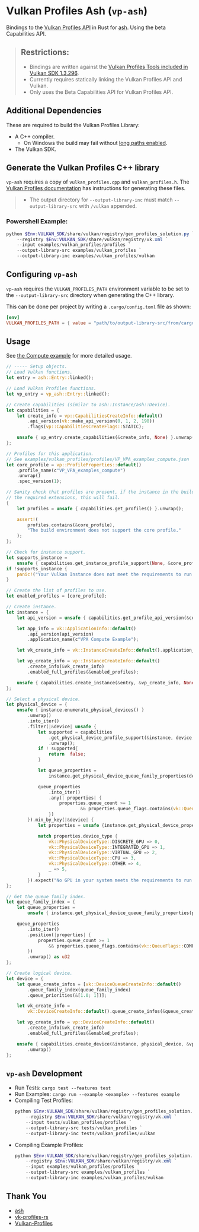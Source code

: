 # Vulkan Profiles Ash (`vp-ash`)
Bindings to the [Vulkan Profiles API](https://vulkan.lunarg.com/doc/view/1.3.296.0/windows/profiles_api_library.html) in Rust for [ash](https://github.com/ash-rs/ash). Using the beta Capabilities API.

> ## Restrictions:
> * Bindings are written against the [Vulkan Profiles Tools included in Vulkan SDK 1.3.296](https://github.com/KhronosGroup/Vulkan-Profiles/tree/v1.3.296).
> * Currently requires statically linking the Vulkan Profiles API and Vulkan.
> * Only uses the Beta Capabilities API for Vulkan Profiles API.

## Additional Dependencies
These are required to build the Vulkan Profiles Library:

* A C++ compiler.
    * On Windows the build may fail without [long paths enabled](https://learn.microsoft.com/en-us/windows/win32/fileio/maximum-file-path-limitation?tabs=registry#enable-long-paths-in-windows-10-version-1607-and-later).
* The Vulkan SDK.

## Generate the Vulkan Profiles C++ library
`vp-ash` requires a copy of `vulkan_profiles.cpp` and `vulkan_profiles.h`. The [Vulkan Profiles documentation](https://vulkan.lunarg.com/doc/view/1.3.296.0/windows/profiles_api_library.html#building) has instructions for generating these files.

> * The output directory for `--output-library-inc` must match `--output-library-src` with `/vulkan` appended.

### Powershell Example:

```powershell
python $Env:VULKAN_SDK/share/vulkan/registry/gen_profiles_solution.py `
    --registry $Env:VULKAN_SDK/share/vulkan/registry/vk.xml `
    --input examples/vulkan_profiles/profiles `
    --output-library-src examples/vulkan_profiles `
    --output-library-inc examples/vulkan_profiles/vulkan
```

## Configuring `vp-ash`
`vp-ash` requires the `VULKAN_PROFILES_PATH` environment variable to be set to the `--output-library-src` directory when generating the C++ library.

This can be done per project by writing a `.cargo/config.toml` file as shown:

```toml
[env]
VULKAN_PROFILES_PATH = { value = "path/to/output-library-src/from/cargo.toml", force = true, relative = true }
```

## Usage

See [the Compute example](./examples/compute.rs) for more detailed usage.

```rs
// ----- Setup objects.
// Load Vulkan functions.
let entry = ash::Entry::linked();

// Load Vulkan Profiles functions.
let vp_entry = vp_ash::Entry::linked();

// Create capabilities (similar to ash::Instance/ash::Device).
let capabilities = {
    let create_info = vp::CapabilitiesCreateInfo::default()
        .api_version(vk::make_api_version(0, 1, 2, 198))
        .flags(vp::CapabilitiesCreateFlags::STATIC);

    unsafe { vp_entry.create_capabilities(&create_info, None) }.unwrap()
};

// Profiles for this application.
// See examples/vulkan_profiles/profiles/VP_VPA_examples_compute.json
let core_profile = vp::ProfileProperties::default()
    .profile_name(c"VP_VPA_examples_compute")
    .unwrap()
    .spec_version(1);

// Sanity check that profiles are present, if the instance in the build environment is missing
// the required extensions, this will fail.
{
    let profiles = unsafe { capabilities.get_profiles() }.unwrap();

    assert!(
        profiles.contains(&core_profile),
        "The build environment does not support the core profile."
    );
};

// Check for instance support.
let supports_instance =
    unsafe { capabilities.get_instance_profile_support(None, &core_profile) }.unwrap();
if !supports_instance {
    panic!("Your Vulkan Instance does not meet the requirements to run this application. Try updating your drivers.")
}

// Create the list of profiles to use.
let enabled_profiles = [core_profile];

// Create instance.
let instance = {
    let api_version = unsafe { capabilities.get_profile_api_version(&core_profile) };

    let app_info = vk::ApplicationInfo::default()
        .api_version(api_version)
        .application_name(c"VPA Compute Example");

    let vk_create_info = vk::InstanceCreateInfo::default().application_info(&app_info);

    let vp_create_info = vp::InstanceCreateInfo::default()
        .create_info(&vk_create_info)
        .enabled_full_profiles(&enabled_profiles);

    unsafe { capabilities.create_instance(&entry, &vp_create_info, None) }.unwrap()
};

// Select a physical device.
let physical_device = {
    unsafe { instance.enumerate_physical_devices() }
        .unwrap()
        .into_iter()
        .filter(|&device| unsafe {
            let supported = capabilities
                .get_physical_device_profile_support(&instance, device, &core_profile)
                .unwrap();
            if ! supported{
                return  false;
            }

            let queue_properties =
                instance.get_physical_device_queue_family_properties(device);

            queue_properties
                .into_iter()
                .any(| properties| {
                    properties.queue_count >= 1
                            && properties.queue_flags.contains(vk::QueueFlags::COMPUTE)
                })
        }).min_by_key(|&device| {
            let properties = unsafe {instance.get_physical_device_properties(device)};

            match properties.device_type {
                vk::PhysicalDeviceType::DISCRETE_GPU => 0,
                vk::PhysicalDeviceType::INTEGRATED_GPU => 1,
                vk::PhysicalDeviceType::VIRTUAL_GPU => 2,
                vk::PhysicalDeviceType::CPU => 3,
                vk::PhysicalDeviceType::OTHER => 4,
                _ => 5,
            }
        }).expect("No GPU in your system meets the requirements to run this application. Try updating your drivers.")
};

// Get the queue family index.
let queue_family_index = {
    let queue_properties =
        unsafe { instance.get_physical_device_queue_family_properties(physical_device) };

    queue_properties
        .into_iter()
        .position(|properties| {
            properties.queue_count >= 1
                && properties.queue_flags.contains(vk::QueueFlags::COMPUTE)
        })
        .unwrap() as u32
};

// Create logical device.
let device = {
    let queue_create_infos = [vk::DeviceQueueCreateInfo::default()
        .queue_family_index(queue_family_index)
        .queue_priorities(&[1.0; 1])];

    let vk_create_info =
        vk::DeviceCreateInfo::default().queue_create_infos(&queue_create_infos);

    let vp_create_info = vp::DeviceCreateInfo::default()
        .create_info(&vk_create_info)
        .enabled_full_profiles(&enabled_profiles);

    unsafe { capabilities.create_device(&instance, physical_device, &vp_create_info, None) }
        .unwrap()
};
```

## `vp-ash` Development

- Run Tests: `cargo test --features test`
- Run Examples: `cargo run --example <example> --features example`
- Compiling Test Profiles:
    ```powershell
    python $Env:VULKAN_SDK/share/vulkan/registry/gen_profiles_solution.py `
        --registry $Env:VULKAN_SDK/share/vulkan/registry/vk.xml `
        --input tests/vulkan_profiles/profiles `
        --output-library-src tests/vulkan_profiles `
        --output-library-inc tests/vulkan_profiles/vulkan
    ```
- Compiling Example Profiles:
    ```powershell
    python $Env:VULKAN_SDK/share/vulkan/registry/gen_profiles_solution.py `
        --registry $Env:VULKAN_SDK/share/vulkan/registry/vk.xml `
        --input examples/vulkan_profiles/profiles `
        --output-library-src examples/vulkan_profiles `
        --output-library-inc examples/vulkan_profiles/vulkan
    ```

## Thank You

* [ash](https://github.com/ash-rs/ash)
* [vk-profiles-rs](https://github.com/CodingRays/vk-profiles-rs)
* [Vulkan-Profiles](https://github.com/KhronosGroup/Vulkan-Profiles)
